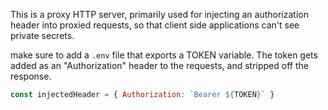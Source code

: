 This is a proxy HTTP server, primarily used for injecting an authorization header into proxied requests, so that client side applications can't see private secrets.

make sure to add a `.env` file that exports a TOKEN variable. The token gets added as an "Authorization" header to the requests, and stripped off the response.

```js
const injectedHeader = { Authorization: `Bearer ${TOKEN}` }
```
